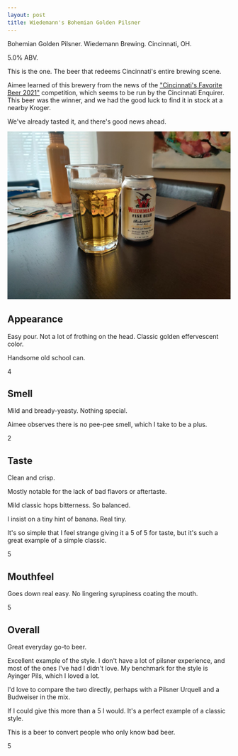 ```yaml
---
layout: post
title: Wiedemann's Bohemian Golden Pilsner
---
```

Bohemian Golden Pilsner.
Wiedemann Brewing.
Cincinnati, OH.

5.0% ABV.

This is the one.
The beer that redeems Cincinnati's entire brewing scene.

Aimee learned of this brewery from the news of the ["Cincinnati's Favorite Beer 2021"][fav] competition,
which seems to be run by the Cincinnati Enquirer.
This beer was the winner,
and we had the good luck to find it in stock at a nearby Kroger.

We've already tasted it,
and there's good news ahead.

[fav]: https://www.cincinnati.com/story/entertainment/nightlife/bars-and-clubs/2021/03/28/cincinnatis-favorite-beer-2021-winner/4802323001/

<img class="beer-photo" src="/beer/images/2021-04-15-wiedemanns-bohemian-golden-pilsner.jpg"/>


## Appearance

Easy pour.
Not a lot of frothing on the head.
Classic golden effervescent color.

Handsome old school can.

4


## Smell

Mild and bready-yeasty.
Nothing special.

Aimee observes there is no pee-pee smell,
which I take to be a plus.

2


## Taste

Clean and crisp.

Mostly notable for the lack of bad flavors or aftertaste.

Mild classic hops bitterness.
So balanced.

I insist on a tiny hint of banana.
Real tiny.

It's so simple that I feel strange giving it a 5 of 5 for taste,
but it's such a great example of a simple classic.

5


## Mouthfeel

Goes down real easy.
No lingering syrupiness coating the mouth.

5


## Overall

Great everyday go-to beer.

Excellent example of the style.
I don't have a lot of pilsner experience,
and most of the ones I've had I didn't love.
My benchmark for the style is Ayinger Pils,
which I loved a lot.

I'd love to compare the two directly,
perhaps with a Pilsner Urquell and a Budweiser
in the mix.

If I could give this more than a 5 I would.
It's a perfect example of a classic style.

This is a beer to convert people who only know bad beer.

5
